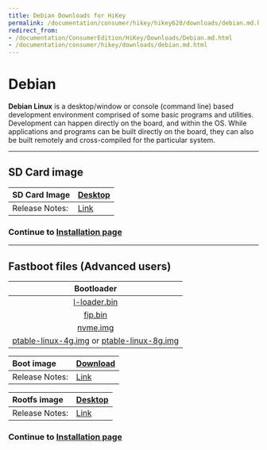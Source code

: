 ```yaml
---
title: Debian Downloads for HiKey
permalink: /documentation/consumer/hikey/hikey620/downloads/debian.md.html
redirect_from:
- /documentation/ConsumerEdition/HiKey/Downloads/Debian.md.html
- /documentation/consumer/hikey/downloads/debian.md.html
---
```

# Debian

**Debian Linux** is a desktop/window or console (command line) based development environment comprised of some basic programs and utilities. Development can happen directly on the board, and within the OS. While applications and programs can be built directly on the board, they can also be built remotely and cross-compiled for the particular system.

***

## SD Card image

|   SD Card Image    |    [Desktop](http://snapshots.linaro.org/96boards/hikey/linaro/debian/latest/linaro-stretch-developer-hikey-*.sd.gz) |
|:------------------|:-----------------------|
|Release Notes:     |[Link](http://snapshots.linaro.org/96boards/hikey/linaro/debian/latest)       |

### Continue to [Installation page](../installation/)

***

## Fastboot files (Advanced users)

|   Bootloader    |     
|:----------------------------:|
| [l-loader.bin](http://builds.96boards.org/snapshots/reference-platform/components/uefi-staging/latest/hikey/release/l-loader.bin)  |  
|  [fip.bin](http://builds.96boards.org/snapshots/reference-platform/components/uefi-staging/latest/hikey/release/fip.bin)           |  
| [nvme.img](http://builds.96boards.org/snapshots/reference-platform/components/uefi-staging/latest/hikey/release/nvme.img)          |
| [ptable-linux-4g.img](http://builds.96boards.org/snapshots/reference-platform/components/uefi-staging/latest/hikey/release/ptable-linux-4g.img) or [ptable-linux-8g.img](http://builds.96boards.org/snapshots/reference-platform/components/uefi-staging/latest/hikey/release/ptable-linux-8g.img)     |

|   Boot image    |    [Download](http://snapshots.linaro.org/96boards/hikey/linaro/debian/latest/boot-linaro-stretch-developer-hikey-*.img.gz)    |
|:------------------|:-----------------------|
|Release Notes:     |[Link](http://snapshots.linaro.org/96boards/hikey/linaro/debian/latest)      |

|   Rootfs image    |    [Desktop](http://snapshots.linaro.org/96boards/hikey/linaro/debian/latest/rootfs-linaro-stretch-developer-hikey-*.img.gz) |
|:------------------|:----------------------------------|
|Release Notes:     |[Link](http://releases.linaro.org/96boards/hikey/linaro/debian/latest/)      |

### Continue to [Installation page](../installation/)
